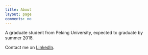 ```yaml
---
title: About
layout: page
comments: no
---
```


A graduate student from Peking University, expected to graduate by summer 2018.

Contact me on [LinkedIn](https://www.linkedin.com/in/suicn/).

